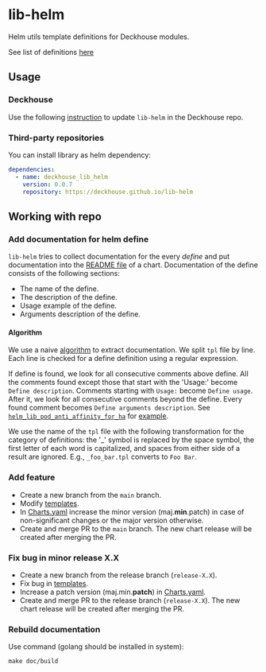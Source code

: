 # lib-helm

Helm utils template definitions for Deckhouse modules.

See list of definitions [here](charts/helm_lib/README.md)

## Usage

### Deckhouse

Use the following [instruction](https://github.com/deckhouse/deckhouse/blob/main/helm_lib/README.md) to update `lib-helm` in the Deckhouse repo.

### Third-party repositories

You can install library as helm dependency:

```yaml
dependencies:
  - name: deckhouse_lib_helm
    version: 0.0.7
    repository: https://deckhouse.github.io/lib-helm
```

## Working with repo

### Add documentation for helm define

`lib-helm` tries to collect documentation for the every _define_ and put documentation into the [README file](charts/helm_lib/README.md) of a chart.
Documentation of the define consists of the following sections:
- The name of the define.
- The description of the define.
- Usage example of the define.
- Arguments description of the define.

#### Algorithm
We use a naive [algorithm](tools/build-doc.go) to extract documentation.
We split `tpl` file by line. Each line is checked for a define definition using a regular expression.

If define is found, we look for all consecutive comments above define.
All the comments found except those that start with the 'Usage:' become `Define description`.
Comments starting with `Usage:` become `Define usage`.
After it, we look for all consecutive comments beyond the define.
Every found comment becomes `Define arguments description`.
See [`helm_lib_pod_anti_affinity_for_ha`](charts/helm_lib/templates/_spec_for_high_availability.tpl) for [example](charts/helm_lib/README.md#helmlibpodantiaffinityforha).

We use the name of the `tpl` file with the following transformation for the category of definitions: the '_' symbol is replaced by the space symbol, the first letter of each word is capitalized, and spaces from either side of a result are ignored. E.g., `_foo_bar.tpl` converts to `Foo Bar`.

### Add feature
- Create a new branch from the `main` branch.
- Modify [templates](charts/helm_lib/templates).
- In [Charts.yaml](charts/helm_lib/Chart.yaml) increase the minor version (maj.**min**.patch) in case of non-significant changes or the major version otherwise.
- Create and merge PR to the `main` branch. The new chart release will be created after merging the PR.

### Fix bug in minor release X.X
- Create a new branch from the release branch (`release-X.X`).
- Fix bug in [templates](charts/helm_lib/templates).
- Increase a patch version (maj.min.**patch**) in [Charts.yaml](charts/helm_lib/Chart.yaml).
- Create and merge PR to the release branch (`release-X.X`). The new chart release will be created after merging the PR.

### Rebuild documentation

Use command (golang should be installed in system):

`make doc/build`